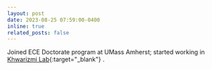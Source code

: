 ```yaml
---
layout: post
date: 2023-08-25 07:59:00-0400
inline: true
related_posts: false
---
```


Joined ECE Doctorate program at UMass Amherst; started working in [Khwarizmi Lab](https://khwarizmilab.github.io/){:target="_blank"} .

